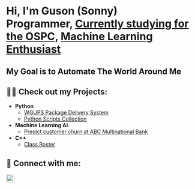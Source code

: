 <h1>Hi, I'm Guson (Sonny) <br/><a>Programmer</a>, <a href="https://www.linkedin.com/in/username/">Currently studying for the OSPC</a>, <a href="https://colab.research.google.com/drive/1Vx90sdC41tB-qXFVG_svyK_OD5E8dfdJ">Machine Learning Enthusiast</a></h1><h2>My Goal is to Automate The World Around Me</h2>

<h2>👨‍💻 Check out my Projects:</h2>

- <b>Python</b>
  - [WGUPS Package Delivery System](https://github.com/SonnyGU/NearestNeighborAlgo])
  - [Python Scripts Collection](https://github.com/SonnyGU/PythonScipts)
- <b>Machine Learning AI.</b>
  - [Predict customer churn at ABC Multinational Bank](https://colab.research.google.com/drive/1Vx90sdC41tB-qXFVG_svyK_OD5E8dfdJ)
- <b>C++</b>
  - [Class Roster](https://github.com/SonnyGU/ClassRoster)
<h2> 🤳 Connect with me:</h2>

[<img align="left" alt="JoshMadakor | LinkedIn" width="22px" src="https://cdn.jsdelivr.net/npm/simple-icons@v3/icons/linkedin.svg" />][linkedin]

[linkedin]: https://www.linkedin.com/in/gulysse/
